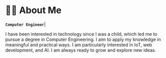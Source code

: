 # 🐻‍❄️ About Me

**`Computer Engineer`**|

I have been interested in technology since I was a child, which led me to pursue a degree in Computer Engineering. 
I aim to apply my knowledge in meaningful and practical ways. I am particularly interested in IoT, web development, and AI. 
I am always ready to grow and explore new ideas.